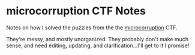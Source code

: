 # microcorruption CTF Notes
Notes on how I solved the puzzles from the the
[microcorruption](https://microcorruption.com) CTF.

They're messy, and mostly unorganized.  They probably don't make much sense,
and need editing, updating, and clarification...I'll get to it I promise!
